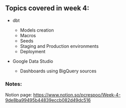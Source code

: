 ## Topics covered in week 4:
- dbt
    - Models creation
    - Macros
    - Seeds
    - Staging and Production environments
    - Deployment
    
- Google Data Studio
    - Dashboards using BigQuery sources

### Notes:
Notion page: https://www.notion.so/pcrespoo/Week-4-9de8ba99495b44839eccb082d49dc516
